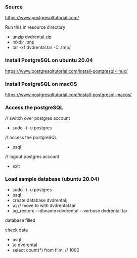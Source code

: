 ### Source
https://www.postgresqltutorial.com/


Run this in resource directory

* unzip dvdrental.zip
* mkdir .tmp
* tar -xf dvdrental.tar -C .tmp/


### Install PostgreSQL on ubuntu 20.04
https://www.postgresqltutorial.com/install-postgresql-linux/


### Install PostgreSQL on macOS
https://www.postgresqltutorial.com/install-postgresql-macos/


### Access the postgreSQL
// switch over postgres account
* sudo -i -u postgres

// access the postgreSQL
* psql

// logout postgres account
* exit


### Load sample database (ubuntu 20.04)

* sudo -i -u postgres
* psql
* create database dvdrental;
* \q
// move to with dvdrental.tar
* pg_restore --dbname=dvdrental --verbose dvdrental.tar

database filled

check data

* psql
* \c dvdrental
* select count(*) from film; // 1000
